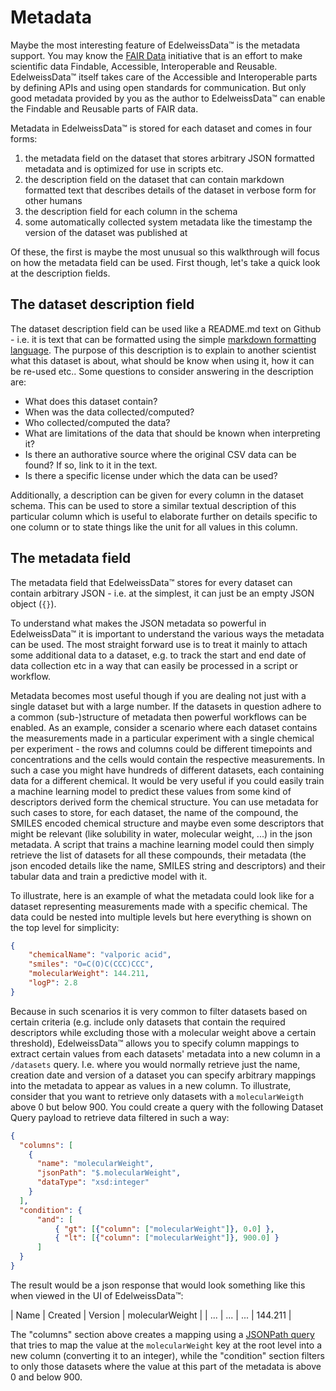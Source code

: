 # Metadata

Maybe the most interesting feature of EdelweissData™ is the metadata support. You may know the [FAIR Data](https://en.wikipedia.org/wiki/FAIR_data) initiative that is an effort to make scientific data Findable, Accessible, Interoperable and Reusable. EdelweissData™ itself takes care of the Accessible and Interoperable parts by defining APIs and using open standards for communication. But only good metadata provided by you as the author to EdelweissData™ can enable the Findable and Reusable parts of FAIR data.

Metadata in EdelweissData™ is stored for each dataset and comes in four forms:

1. the metadata field on the dataset that stores arbitrary JSON formatted metadata and is optimized for use in scripts etc.
2. the description field on the dataset that can contain markdown formatted text that describes details of the dataset in verbose form for other humans
3. the description field for each column in the schema
4. some automatically collected system metadata like the timestamp the version of the dataset was published at

Of these, the first is maybe the most unusual so this walkthrough will focus on how the metadata field can be used. First though, let's take a quick look at the description fields.

## The dataset description field

The dataset description field can be used like a README.md text on Github - i.e. it is text that can be formatted using the simple [markdown formatting language](https://github.com/adam-p/markdown-here/wiki/Markdown-Cheatsheet). The purpose of this description is to explain to another scientist what this dataset is about, what should be know when using it, how it can be re-used etc.. Some questions to consider answering in the description are:

* What does this dataset contain?
* When was the data collected/computed?
* Who collected/computed the data?
* What are limitations of the data that should be known when interpreting it?
* Is there an authorative source where the original CSV data can be found? If so, link to it in the text.
* Is there a specific license under which the data can be used?

Additionally, a description can be given for every column in the dataset schema. This can be used to store a similar textual description of this particular column which is useful to elaborate further on details specific to one column or to state things like the unit for all values in this column.

## The metadata field

The metadata field that EdelweissData™ stores for every dataset can contain arbitrary JSON - i.e. at the simplest, it can just be an empty JSON object (`{}`).

To understand what makes the JSON metadata so powerful in EdelweissData™ it is important to understand the various ways the metadata can be used. The most straight forward use is to treat it mainly to attach some additional data to a dataset, e.g. to track the start and end date of data collection etc in a way that can easily be processed in a script or workflow.

Metadata becomes most useful though if you are dealing not just with a single dataset but with a large number. If the datasets in question adhere to a common (sub-)structure of metadata then powerful workflows can be enabled. As an example, consider a scenario where each dataset contains the measurements made in a particular experiment with a single chemical per experiment - the rows and columns could be different timepoints and concentrations and the cells would contain the respective measurements. In such a case you might have hundreds of different datasets, each containing data for a different chemical. It would be very useful if you could easily train a machine learning model to predict these values from some kind of descriptors derived form the chemical structure. You can use metadata for such cases to store, for each dataset, the name of the compound, the SMILES encoded chemical structure and maybe even some descriptors that might be relevant (like solubility in water, molecular weight, ...) in the json metadata. A script that trains a machine learning model could then simply retrieve the list of datasets for all these compounds, their metadata (the json encoded details like the name, SMILES string and descriptors) and their tabular data and train a predictive model with it.

To illustrate, here is an example of what the metadata could look like for a dataset representing measurements made with a specific chemical. The data could be nested into multiple levels but here everything is shown on the top level for simplicity:

```json
{
    "chemicalName": "valporic acid",
    "smiles": "O=C(O)C(CCC)CCC",
    "molecularWeight": 144.211,
    "logP": 2.8
}
```

Because in such scenarios it is very common to filter datasets based on certain criteria (e.g. include only datasets that contain the required descriptors while excluding those with a molecular weight above a certain threshold), EdelweissData™ allows you to specify column mappings to extract certain values from each datasets' metadata into a new column in a `/datasets` query. I.e. where you would normally retrieve just the name, creation date and version of a dataset you can specify arbitrary mappings into the metadata to appear as values in a new column. To illustrate, consider that you want to retrieve only datasets with a `molecularWeigth` above 0 but below 900. You could create a query with the following Dataset Query payload to retrieve data filtered in such a way:

```json
{
  "columns": [
    {
      "name": "molecularWeight",
      "jsonPath": "$.molecularWeight",
      "dataType": "xsd:integer"
    }
  ],
  "condition": {
      "and": [
          { "gt": [{"column": ["molecularWeight"]}, 0.0] },
          { "lt": [{"column": ["molecularWeight"]}, 900.0] }
      ]
  }
}
```

The result would be a json response that would look something like this when viewed in the UI of EdelweissData™:

| Name | Created | Version | molecularWeight |
| ...  | ...     | ...     | 144.211         |

The "columns" section above creates a mapping using a [JSONPath query](https://goessner.net/articles/JsonPath/) that tries to map the value at the `molecularWeight` key at the root level into a new column (converting it to an integer), while the "condition" section filters to only those datasets where the value at this part of the metadata is above 0 and below 900.
